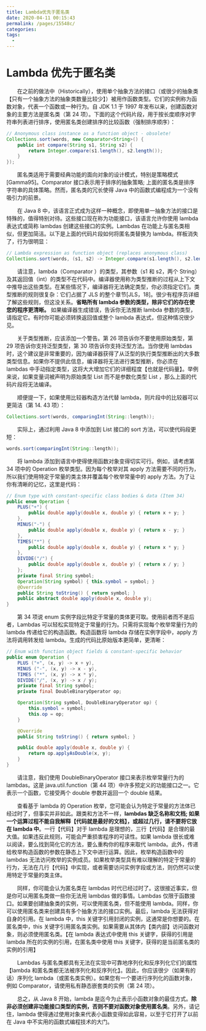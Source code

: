 ```yaml
---
title: Lambda优先于匿名类
date: 2020-04-11 00:15:43
permalink: /pages/15548c/
categories:
tags:
  - 
---
```

# Lambda 优先于匿名类

&emsp;&emsp;在之前的做法中（Historically），使用单个抽象方法的接口（或很少的抽象类【只有一个抽象方法的抽象类数量比较少】）被用作函数类型。它们的实例称为函数对象，代表一个函数或一种行为。自 JDK 1.1 于 1997 年发布以来，创建函数对象的主要方法是匿名类（第 24 项）。下面的这个代码片段，用于按长度顺序对字符串列表进行排序，使用匿名类创建排序的比较函数（强制排序顺序）：

```java
// Anonymous class instance as a function object - obsolete!
Collections.sort(words, new Comparator<String>() {
    public int compare(String s1, String s2) {
        return Integer.compare(s1.length(), s2.length());
    }
});
```

&emsp;&emsp;匿名类适用于需要经典功能的面向对象的设计模式，特别是策略模式\[Gamma95\]。Comparator 接口表示用于排序的抽象策略; 上面的匿名类是排序字符串的具体策略。然而，匿名类的冗长使得 Java 中的函数式编程成为一个没有吸引力的前景。

&emsp;&emsp;在 Java 8 中，该语言正式成为这样一种概念，即使用单一抽象方法的接口是特殊的，值得特别对待。这些接口现在称为功能接口，该语言允许你使用 lambda 表达式或简称 lambdas 创建这些接口的实例。Lambdas 在功能上与匿名类相似，但更加简洁。以下是上面的代码片段如何将匿名类替换为 lambda。样板消失了，行为很明显：

```java
// Lambda expression as function object (replaces anonymous class)
Collections.sort(words, (s1, s2) -> Integer.compare(s1.length(), s2.length()));
```

&emsp;&emsp;请注意，lambda（Comparator <String>）的类型，其参数（s1 和 s2，两个 String）及其返回值（int）的类型不在代码中。编译器使用称为类型推断的过程从上下文中推导出这些类型。在某些情况下，编译器将无法确定类型，你必须指定它们。类型推断的规则很复杂：它们占据了 JLS 的整个章节\[JLS，18\]。很少有程序员详细了解这些规则，但这没关系。**省略所有 lambda 参数的类型，除非它们的存在使您的程序更清晰。** 如果编译器生成错误，告诉你无法推断 lambda 参数的类型，请指定它。有时你可能必须转换返回值或整个 lambda 表达式，但这种情况很少见。

&emsp;&emsp;关于类型推断，应该添加一个警告。第 26 项告诉你不要使用原始类型，第 29 项告诉你支持泛型类型，第 30 项告诉你支持泛型方法。当你使用 lambdas 时，这个建议是非常重要的，因为编译器获得了从泛型的执行类型推断出的大多数类型信息。如果你不提供此信息，编译器将无法进行类型推断，你必须在 lambdas 中手动指定类型，这将大大增加它们的详细程度【也就是代码量】。举例来说，如果变量词被声明为原始类型 List 而不是参数化类型 List <String>，那么上面的代码片段将无法编译。

&emsp;&emsp;顺便提一下，如果使用比较器构造方法代替 lambda，则片段中的比较器可以更简洁（第 14. 43 项）：

```java
Collections.sort(words, comparingInt(String::length));
```

&emsp;&emsp;实际上，通过利用 Java 8 中添加到 List 接口的 sort 方法，可以使代码段更短：

```java
words.sort(comparingInt(String::length));
```

&emsp;&emsp;将 lambda 添加到语言中使得使用函数对象变得切实可行。例如，请考虑第 34 项中的 Operation 枚举类型。因为每个枚举对其 apply 方法需要不同的行为，所以我们使用特定于常量的类主体并覆盖每个枚举常量中的 apply 方法。为了让你有清晰的记忆，这里是代码：

```java
// Enum type with constant-specific class bodies & data (Item 34)
public enum Operation {
    PLUS("+") {
        public double apply(double x, double y) { return x + y; }
    },
    MINUS("-") {
        public double apply(double x, double y) { return x - y; }
    },
    TIMES("*") {
        public double apply(double x, double y) { return x * y; }
    },
    DIVIDE("/") {
        public double apply(double x, double y) { return x / y; }
    };
    private final String symbol;
    Operation(String symbol) { this.symbol = symbol; }
    @Override
    public String toString() { return symbol; }
    public abstract double apply(double x, double y);
}
```

&emsp;&emsp;第 34 项说 enum 实例字段比特定于常量的类体更可取。使用前者而不是后者，Lambdas 可以轻松实现特定于常量的行为。只需将实现每个枚举常量行为的 lambda 传递给它的构造函数。构造函数将 lambda 存储在实例字段中，apply 方法将调用转发给 lambda。生成的代码比原始版本更简单，更清晰：

```java
// Enum with function object fields & constant-specific behavior
public enum Operation {
    PLUS ("+", (x, y) -> x + y),
    MINUS ("-", (x, y) -> x - y),
    TIMES ("*", (x, y) -> x * y),
    DIVIDE("/", (x, y) -> x / y);
    private final String symbol;
    private final DoubleBinaryOperator op;

    Operation(String symbol, DoubleBinaryOperator op) {
        this.symbol = symbol;
        this.op = op;
    }

    @Override
    public String toString() { return symbol; }

    public double apply(double x, double y) {
        return op.applyAsDouble(x, y);
    }
}
```

&emsp;&emsp;请注意，我们使用 DoubleBinaryOperator 接口来表示枚举常量行为的 lambdas。这是 java.util.function（第 44 项）中许多预定义的功能接口之一。它表示一个函数，它接受两个 double 参数并返回一个 double 结果。

&emsp;&emsp;查看基于 lambda 的 Operation 枚举，您可能会认为特定于常量的方法体已经过时了，但事实并非如此。跟类和方法不一样，**lambdas 缺乏名称和文档; 如果一个运算过程不能自我解释【代码就是最好的文档】，或超过几行，请不要将它放在 lambda 中**。一行【代码】对于 lambda 是理想的，三行【代码】是合理的最大值。如果违反此规则，可能会严重损害程序的可读性。如果 lambda 很长或难以阅读，要么找到简化它的方法，要么重构你的程序来取代 lambda。此外，传递给枚举构造函数的参数在静态上下文中进行运算。因此，枚举构造函数中的 lambdas 无法访问枚举的实例成员。如果枚举类型具有难以理解的特定于常量的行为，无法在几行【代码】中实现，或者需要访问实例字段或方法，则仍然可以使用特定于常量的类主体。

&emsp;&emsp;同样，你可能会认为匿名类在 lambdas 时代已经过时了。这很接近事实，但是你可以用匿名类做一些你无法用 lambdas 做的事情。Lambdas 仅限于函数接口。如果要创建抽象类的实例，可以使用匿名类，但不能使用 lambda。同样，你可以使用匿名类来创建具有多个抽象方法的接口实例。最后，lambda 无法获得对自身的引用。在 lambda 中，this 关键字引用封闭的实例，这通常是你想要的。在匿名类中，this 关键字引用匿名类实例。如果需要从其体内【类内部】访问函数对象，则必须使用匿名类。【在 lambda 表达式中使用 this 关键字，获得的引用是 lambda 所在的实例的引用，在匿名类中使用 this 关键字，获得的是当前匿名类的实例的引用】

&emsp;&emsp;Lambdas 与匿名类都具有无法在实现中可靠地序列化和反序列化它们的属性【lambda 和匿名类都无法被序列化和反序列化】。因此，你应该很少（如果有的话）序列化 lambda（或匿名类实例）。如果您有一个要进行序列化的函数对象，例如 Comparator，请使用私有静态嵌套类的实例（第 24 项）。

&emsp;&emsp;总之，从 Java 8 开始，lambda 是迄今为止表示小函数对象的最佳方式。**除非必须创建非功能接口类型的实例，否则不要对函数对象使用匿名类**。另外，请记住，lambda 使得通过使用对象来代表小函数变得如此容易，以至于它打开了以前在 Java 中不实用的函数式编程技术的大门。

